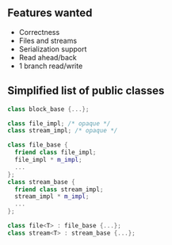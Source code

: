 
Features wanted
---------------

- Correctness
- Files and streams
- Serialization support
- Read ahead/back
- 1 branch read/write


Simplified list of public classes
---

```c++
class block_base {...};

class file_impl; /* opaque */
class stream_impl; /* opaque */

class file_base {
  friend class file_impl;
  file_impl * m_impl;
  ...
};
class stream_base {
  friend class stream_impl;
  stream_impl * m_impl;
  ...
};

class file<T> : file_base {...};
class stream<T> : stream_base {...};
```
